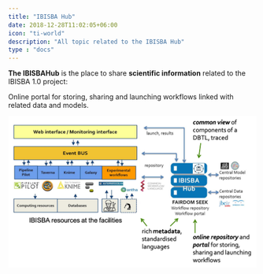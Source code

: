 ```yaml
---
title: "IBISBA Hub"
date: 2018-12-28T11:02:05+06:00
icon: "ti-world"
description: "All topic related to the IBISBA Hub"
type : "docs"
---
```


**The IBISBAHub** is the place to share **scientific information** related to the IBISBA 1.0 project: 

Online portal for storing, sharing and launching workflows linked with related data and models.  

<img src="Concept.png" alt="Concept" style="zoom:100%;" />
